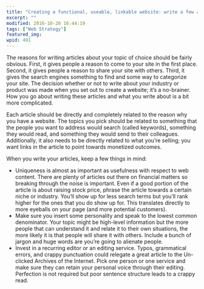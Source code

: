 ```yaml
---
title: "Creating a functional, useable, linkable website: write a few articles"
excerpt: ""
modified: 2016-10-20 16:44:19
tags: ["Web Strategy"]
featured_img:
wpid: 491
---
```



The reasons for writing articles about your topic of choice should be fairly obvious. First, it gives people a reason to come to your site in the first place. Second, it gives people a reason to share your site with others. Third, it gives the search engines something to find and some way to categorize your site. The decision whether or not to write about your industry or product was made when you set out to create a website; it’s a no-brainer. How you go about writing these articles and what you write about is a bit more complicated.

Each article should be directly and completely related to the reason why you have a website. The topics you pick should be related to something that the people you want to address would search (called keywords), something they would read, and something they would send to their colleagues. Additionally, it also needs to be directly related to what you’re selling; you want links in the article to point towards monetized outcomes.

When you write your articles, keep a few things in mind:

- Uniqueness is almost as important as usefulness with respect to web content. There are plenty of articles out there on financial matters so breaking through the noise is important. Even if a good portion of the article is about raising stock price, phrase the article towards a certain niche or industry. You’ll show up for less search terms but you’ll rank higher for the ones that you do show up for. This translates directly to more eyeballs on your page (and more potential customers).
- Make sure you insert some personality and speak to the lowest common denominator. Your topic might be high-level information but the more people that can understand it and relate it to their own situations, the more likely it is that people will share it with others. Include a bunch of jargon and huge words are you’re going to alienate people.
- Invest in a recurring editor or an editing service. Typos, grammatical errors, and crappy punctuation could relegate a great article to the Un-clicked Archives of the Internet. Pick one person or one service and make sure they can retain your personal voice through their editing. Perfection is not required but poor sentence structure leads to a crappy read.
